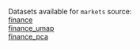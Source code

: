 Datasets available for `markets` source:  
[finance](https://docs.upgini.com/public/markets/finance)  
[finance_umap](https://docs.upgini.com/public/markets/finance_umap)  
[finance_pca](https://docs.upgini.com/public/markets/finance_pca)  
